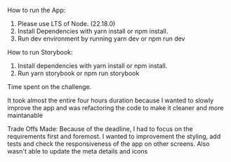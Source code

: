 How to run the App:

1. Please use LTS of Node. (22.18.0)
2. Install Dependencies with yarn install or npm install.
3. Run dev environment by running yarn dev or npm run dev

How to run Storybook:

1. Install dependencies with yarn install or npm install.
2. Run yarn storybook or npm run storybook

Time spent on the challenge.

It took almost the entire four hours duration because I wanted to slowly improve the app and was refactoring the code to make it cleaner and more maintanable

Trade Offs Made:
Because of the deadline, I had to focus on the requirements first and foremost. I wanted to improvement the styling, add tests and check the responsiveness of the app on other screens.
Also wasn't able to update the meta details and icons
